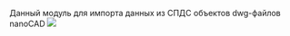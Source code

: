 Данный модуль для импорта данных из СПДС объектов dwg-файлов nanoCAD
![]([https://github.com/Your_Repository_Name/Your_GIF_Name.gif](https://github.com/fonkalitin/nanoCAD_PRPR_ImportMCObjData/tree/master/Пример/PIDexplorer-.gif))
